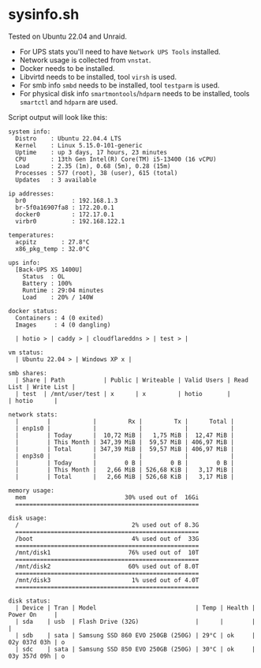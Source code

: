 # sysinfo.sh

Tested on Ubuntu 22.04 and Unraid.

- For UPS stats you'll need to have `Network UPS Tools` installed.
- Network usage is collected from `vnstat`.
- Docker needs to be installed.
- Libvirtd needs to be installed, tool `virsh` is used.
- For smb info `smbd` needs to be installed, tool `testparm` is used.
- For physical disk info `smartmontools`/`hdparm` needs to be installed, tools `smartctl` and `hdparm` are used.

Script output will look like this:

```text
system info:
  Distro    : Ubuntu 22.04.4 LTS
  Kernel    : Linux 5.15.0-101-generic
  Uptime    : up 3 days, 17 hours, 23 minutes
  CPU       : 13th Gen Intel(R) Core(TM) i5-13400 (16 vCPU)
  Load      : 2.35 (1m), 0.68 (5m), 0.28 (15m)
  Processes : 577 (root), 38 (user), 615 (total)
  Updates   : 3 available

ip addresses:
  br0             : 192.168.1.3
  br-5f0a16907fa8 : 172.20.0.1
  docker0         : 172.17.0.1
  virbr0          : 192.168.122.1

temperatures:
  acpitz       : 27.8°C
  x86_pkg_temp : 32.0°C

ups info:
  [Back-UPS XS 1400U]
    Status  : OL
    Battery : 100%
    Runtime : 29:04 minutes
    Load    : 20% / 140W

docker status:
  Containers : 4 (0 exited)
  Images     : 4 (0 dangling)

  | hotio > | caddy > | cloudflareddns > | test > | 

vm status:
  | Ubuntu 22.04 > | Windows XP x | 

smb shares:
  | Share | Path           | Public | Writeable | Valid Users | Read List | Write List | 
  | test  | /mnt/user/test | x      | x         | hotio       |           | hotio      | 

network stats:
  |        |            |         Rx |         Tx |      Total | 
  | enp1s0 |            |            |            |            | 
  |        | Today      |  10,72 MiB |   1,75 MiB |  12,47 MiB | 
  |        | This Month | 347,39 MiB |  59,57 MiB | 406,97 MiB | 
  |        | Total      | 347,39 MiB |  59,57 MiB | 406,97 MiB | 
  | enp3s0 |            |            |            |            | 
  |        | Today      |        0 B |        0 B |        0 B | 
  |        | This Month |   2,66 MiB | 526,68 KiB |   3,17 MiB | 
  |        | Total      |   2,66 MiB | 526,68 KiB |   3,17 MiB | 

memory usage:
  mem                            30% used out of  16Gi
  ====================================================

disk usage:
  /                                2% used out of 8.3G
  ====================================================
  /boot                            4% used out of  33G
  ====================================================
  /mnt/disk1                      76% used out of  10T
  ====================================================
  /mnt/disk2                      60% used out of 8.0T
  ====================================================
  /mnt/disk3                       1% used out of 4.0T
  ====================================================

disk status:
  | Device | Tran | Model                            | Temp | Health | Power On     | 
  | sda    | usb  | Flash Drive (32G)                |      |        |              |  
  | sdb    | sata | Samsung SSD 860 EVO 250GB (250G) | 29°C | ok     | 02y 037d 03h | o
  | sdc    | sata | Samsung SSD 850 EVO 250GB (250G) | 30°C | ok     | 03y 357d 09h | o
```
